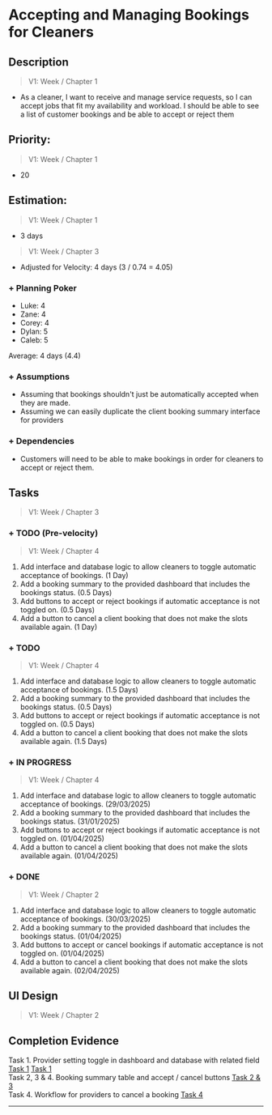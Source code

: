 # Accepting and Managing Bookings for Cleaners

## Description  
>   V1: Week / Chapter 1
- As a cleaner, I want to receive and manage service requests, so I can accept jobs that fit my availability and workload. I should be able to see a list of customer bookings and be able to accept or reject them

## Priority:  
>   V1: Week / Chapter 1

- 20

## Estimation:  

>   V1: Week / Chapter 1
- 3 days

>   V1: Week / Chapter 3
- Adjusted for Velocity: 4 days (3 / 0.74 = 4.05)

### + Planning Poker  
  
- Luke: 4
- Zane: 4
- Corey: 4
- Dylan: 5
- Caleb: 5

Average: 4 days (4.4)

### + Assumptions  

- Assuming that bookings shouldn't just be automatically accepted when they are made.
- Assuming we can easily duplicate the client booking summary interface for providers

### + Dependencies

- Customers will need to be able to make bookings in order for cleaners to accept or reject them. 

## Tasks  
>   V1: Week / Chapter 3
### + TODO (Pre-velocity)
>   V1: Week / Chapter 4
1. Add interface and database logic to allow cleaners to toggle automatic acceptance of bookings. (1 Day)
2. Add a booking summary to the provided dashboard that includes the bookings status. (0.5 Days)
3. Add buttons to accept or reject bookings if automatic acceptance is not toggled on. (0.5 Days)
4. Add a button to cancel a client booking that does not make the slots available again. (1 Day)  
### + TODO
>   V1: Week / Chapter 4
1. Add interface and database logic to allow cleaners to toggle automatic acceptance of bookings. (1.5 Days)
2. Add a booking summary to the provided dashboard that includes the bookings status. (0.5 Days)
3. Add buttons to accept or reject bookings if automatic acceptance is not toggled on. (0.5 Days)
4. Add a button to cancel a client booking that does not make the slots available again. (1.5 Days)
### + IN PROGRESS 
>   V1: Week / Chapter 4
1. Add interface and database logic to allow cleaners to toggle automatic acceptance of bookings. (29/03/2025)
2. Add a booking summary to the provided dashboard that includes the bookings status. (31/01/2025)
3. Add buttons to accept or reject bookings if automatic acceptance is not toggled on. (01/04/2025)
4. Add a button to cancel a client booking that does not make the slots available again. (01/04/2025)  
### + DONE
>   V1: Week / Chapter 2
1. Add interface and database logic to allow cleaners to toggle automatic acceptance of bookings. (30/03/2025)
2. Add a booking summary to the provided dashboard that includes the bookings status. (01/04/2025)
3. Add buttons to accept or cancel bookings if automatic acceptance is not toggled on. (01/04/2025)
4. Add a button to cancel a client booking that does not make the slots available again. (02/04/2025)

## UI Design  
>   V1: Week / Chapter 2

## Completion Evidence 
Task 1. Provider setting toggle in dashboard and database with related field [Task 1](/images/iteration2_completion_evidence/automatic_acceptance_toggle.png) [Task 1](/images/iteration2_completion_evidence/database_table_with_auto_accept_field.png)  
Task 2, 3 & 4. Booking summary table and accept / cancel buttons [Task 2 & 3](/images/iteration2_completion_evidence/provider_view_and_manage_bookings_table.png)  
Task 4. Workflow for providers to cancel a booking [Task 4](/images/iteration2_completion_evidence/provider_booking_cancelation_workflow.png)  

---
